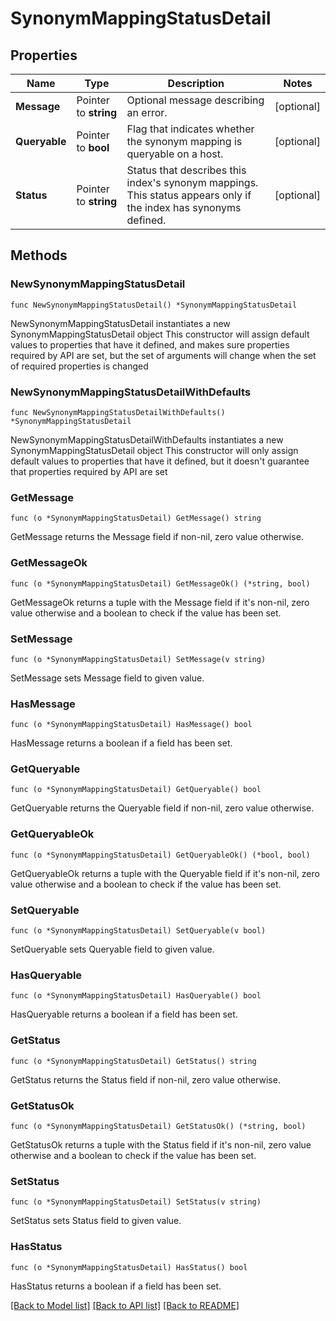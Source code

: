 # SynonymMappingStatusDetail

## Properties

Name | Type | Description | Notes
------------ | ------------- | ------------- | -------------
**Message** | Pointer to **string** | Optional message describing an error. | [optional] 
**Queryable** | Pointer to **bool** | Flag that indicates whether the synonym mapping is queryable on a host. | [optional] 
**Status** | Pointer to **string** | Status that describes this index&#39;s synonym mappings. This status appears only if the index has synonyms defined. | [optional] 

## Methods

### NewSynonymMappingStatusDetail

`func NewSynonymMappingStatusDetail() *SynonymMappingStatusDetail`

NewSynonymMappingStatusDetail instantiates a new SynonymMappingStatusDetail object
This constructor will assign default values to properties that have it defined,
and makes sure properties required by API are set, but the set of arguments
will change when the set of required properties is changed

### NewSynonymMappingStatusDetailWithDefaults

`func NewSynonymMappingStatusDetailWithDefaults() *SynonymMappingStatusDetail`

NewSynonymMappingStatusDetailWithDefaults instantiates a new SynonymMappingStatusDetail object
This constructor will only assign default values to properties that have it defined,
but it doesn't guarantee that properties required by API are set

### GetMessage

`func (o *SynonymMappingStatusDetail) GetMessage() string`

GetMessage returns the Message field if non-nil, zero value otherwise.

### GetMessageOk

`func (o *SynonymMappingStatusDetail) GetMessageOk() (*string, bool)`

GetMessageOk returns a tuple with the Message field if it's non-nil, zero value otherwise
and a boolean to check if the value has been set.

### SetMessage

`func (o *SynonymMappingStatusDetail) SetMessage(v string)`

SetMessage sets Message field to given value.

### HasMessage

`func (o *SynonymMappingStatusDetail) HasMessage() bool`

HasMessage returns a boolean if a field has been set.
### GetQueryable

`func (o *SynonymMappingStatusDetail) GetQueryable() bool`

GetQueryable returns the Queryable field if non-nil, zero value otherwise.

### GetQueryableOk

`func (o *SynonymMappingStatusDetail) GetQueryableOk() (*bool, bool)`

GetQueryableOk returns a tuple with the Queryable field if it's non-nil, zero value otherwise
and a boolean to check if the value has been set.

### SetQueryable

`func (o *SynonymMappingStatusDetail) SetQueryable(v bool)`

SetQueryable sets Queryable field to given value.

### HasQueryable

`func (o *SynonymMappingStatusDetail) HasQueryable() bool`

HasQueryable returns a boolean if a field has been set.
### GetStatus

`func (o *SynonymMappingStatusDetail) GetStatus() string`

GetStatus returns the Status field if non-nil, zero value otherwise.

### GetStatusOk

`func (o *SynonymMappingStatusDetail) GetStatusOk() (*string, bool)`

GetStatusOk returns a tuple with the Status field if it's non-nil, zero value otherwise
and a boolean to check if the value has been set.

### SetStatus

`func (o *SynonymMappingStatusDetail) SetStatus(v string)`

SetStatus sets Status field to given value.

### HasStatus

`func (o *SynonymMappingStatusDetail) HasStatus() bool`

HasStatus returns a boolean if a field has been set.

[[Back to Model list]](../README.md#documentation-for-models) [[Back to API list]](../README.md#documentation-for-api-endpoints) [[Back to README]](../README.md)



